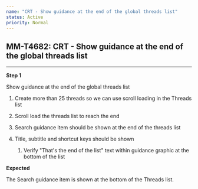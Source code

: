 ```yaml
---
name: "CRT - Show guidance at the end of the global threads list"
status: Active
priority: Normal
---
```


## MM-T4682: CRT - Show guidance at the end of the global threads list

---

**Step 1**

Show guidance at the end of the global threads list

1. Create more than 25 threads so we can use scroll loading in the Threads list

2. Scroll load the threads list to reach the end

3. Search guidance item should be shown at the end of the threads list

4. Title, subtitle and shortcut keys should be shown

   1. Verify "That's the end of the list" text within guidance graphic at the bottom of the list 

**Expected**

The Search guidance item is shown at the bottom of the Threads list.
